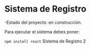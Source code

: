 <h1>Sistema de Registro</h1>
-Estado del proyecto: en construcción.

Para ejecutar el sistema debes poner:

```npm install react```
Sistema de Registro 2
